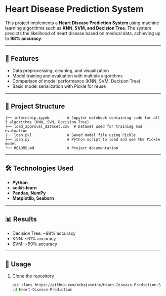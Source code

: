 # Heart Disease Prediction System

This project implements a **Heart Disease Prediction System** using machine learning algorithms such as **KNN, SVM, and Decision Tree**. The system predicts the likelihood of heart disease based on medical data, achieving up to **98% accuracy**.

---

## 🚀 Features
- Data preprocessing, cleaning, and visualization  
- Model training and evaluation with multiple algorithms  
- Comparison of model performance (KNN, SVM, Decision Tree)  
- Basic model serialization with Pickle for reuse  

---

## 📂 Project Structure
```
├── internship.ipynb        # Jupyter notebook containing code for all 3 algorithms (KNN, SVM, Decision Tree)
├── load_approval_dataset.csv  # Dataset used for training and evaluation
├── loan.pkl                # Saved model file using Pickle
├── loan.py                 # Python script to load and use the Pickle model
└── README.md               # Project documentation
```

---

## 🛠️ Technologies Used
- **Python**  
- **scikit-learn**  
- **Pandas, NumPy**  
- **Matplotlib, Seaborn**  

---

## 📊 Results
- Decision Tree: ~98% accuracy  
- KNN: ~61% accuracy  
- SVM: ~60% accuracy  

---

## 💾 Usage
1. Clone the repository  
   ```bash
   git clone https://github.com/nihajasmine/Heart-Disease-Prediction-System.git
   cd Heart-Disease-Prediction
